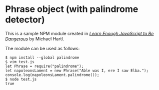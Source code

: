 # Phrase object (with palindrome detector)

This is a sample NPM module created in [*Learn Enough JavaScript to Be Dangerous*](https://www.learnenough.com/javascript-tutorial) by Michael Hartl.

The module can be used as follows:

```
$ npm install --global palindrome
$ vim test.js
let Phrase = require("palindrome");
let napoleonsLament = new Phrase("Able was I, ere I saw Elba.");
console.log(napoleonsLament.palindrome());
$ node test.js
true
```